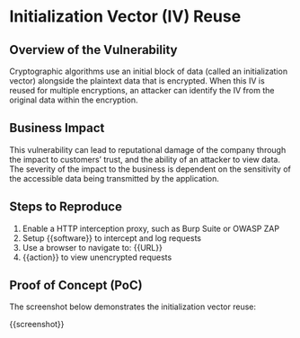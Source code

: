 # Initialization Vector (IV) Reuse

## Overview of the Vulnerability

Cryptographic algorithms use an initial block of data (called an initialization vector) alongside the plaintext data that is encrypted. When this IV is reused for multiple encryptions, an attacker can identify the IV from the original data within the encryption.

## Business Impact

This vulnerability can lead to reputational damage of the company through the impact to customers’ trust, and the ability of an attacker to view data. The severity of the impact to the business is dependent on the sensitivity of the accessible data being transmitted by the application.

## Steps to Reproduce

1. Enable a HTTP interception proxy, such as Burp Suite or OWASP ZAP
1. Setup {{software}} to intercept and log requests
1. Use a browser to navigate to: {{URL}}
1. {{action}} to view unencrypted requests

## Proof of Concept (PoC)

The screenshot below demonstrates the initialization vector reuse:

{{screenshot}}
